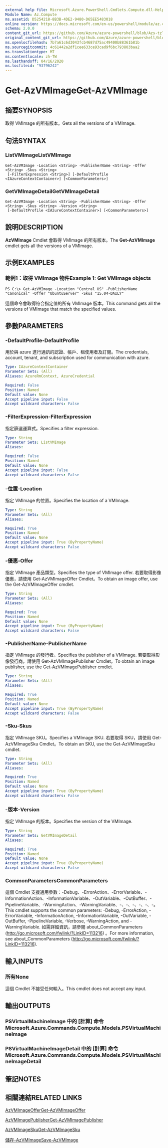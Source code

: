 ```yaml
---
external help file: Microsoft.Azure.PowerShell.Cmdlets.Compute.dll-Help-Help.xml
Module Name: Az.Compute
ms.assetid: D5254218-8B3B-4DE2-9480-D65EE5483018
online version: https://docs.microsoft.com/en-us/powershell/module/az.compute/get-azvmimage
schema: 2.0.0
content_git_url: https://github.com/Azure/azure-powershell/blob/Azs-tzl/src/Compute/Compute/help/Get-AzVMImage.md
original_content_git_url: https://github.com/Azure/azure-powershell/blob/Azs-tzl/src/Compute/Compute/help/Get-AzVMImage.md
ms.openlocfilehash: 7b7a61c6d3043fcb4687d75ac49400b88361b81b
ms.sourcegitcommit: 4c61442a2df1cee633ce93cad9f6bc793803baa2
ms.translationtype: MT
ms.contentlocale: zh-TW
ms.lasthandoff: 04/16/2020
ms.locfileid: "93796242"
---
```

# <span data-ttu-id="85713-101">Get-AzVMImage</span><span class="sxs-lookup"><span data-stu-id="85713-101">Get-AzVMImage</span></span>

## <span data-ttu-id="85713-102">摘要</span><span class="sxs-lookup"><span data-stu-id="85713-102">SYNOPSIS</span></span>
<span data-ttu-id="85713-103">取得 VMImage 的所有版本。</span><span class="sxs-lookup"><span data-stu-id="85713-103">Gets all the versions of a VMImage.</span></span>

## <span data-ttu-id="85713-104">句法</span><span class="sxs-lookup"><span data-stu-id="85713-104">SYNTAX</span></span>

### <span data-ttu-id="85713-105">ListVMImage</span><span class="sxs-lookup"><span data-stu-id="85713-105">ListVMImage</span></span>
```
Get-AzVMImage -Location <String> -PublisherName <String> -Offer <String> -Skus <String>
 [-FilterExpression <String>] [-DefaultProfile <IAzureContextContainer>] [<CommonParameters>]
```

### <span data-ttu-id="85713-106">GetVMImageDetail</span><span class="sxs-lookup"><span data-stu-id="85713-106">GetVMImageDetail</span></span>
```
Get-AzVMImage -Location <String> -PublisherName <String> -Offer <String> -Skus <String> -Version <String>
 [-DefaultProfile <IAzureContextContainer>] [<CommonParameters>]
```

## <span data-ttu-id="85713-107">說明</span><span class="sxs-lookup"><span data-stu-id="85713-107">DESCRIPTION</span></span>
<span data-ttu-id="85713-108">**AzVMImage** Cmdlet 會取得 VMImage 的所有版本。</span><span class="sxs-lookup"><span data-stu-id="85713-108">The **Get-AzVMImage** cmdlet gets all the versions of a VMImage.</span></span>

## <span data-ttu-id="85713-109">示例</span><span class="sxs-lookup"><span data-stu-id="85713-109">EXAMPLES</span></span>

### <span data-ttu-id="85713-110">範例1：取得 VMImage 物件</span><span class="sxs-lookup"><span data-stu-id="85713-110">Example 1: Get VMImage objects</span></span>
```
PS C:\> Get-AzVMImage -Location "Central US" -PublisherName "Canonical" -Offer "UbuntuServer" -Skus "15.04-DAILY"
```

<span data-ttu-id="85713-111">這個命令會取得符合指定值的所有 VMImage 版本。</span><span class="sxs-lookup"><span data-stu-id="85713-111">This command gets all the versions of VMImage that match the specified values.</span></span>

## <span data-ttu-id="85713-112">參數</span><span class="sxs-lookup"><span data-stu-id="85713-112">PARAMETERS</span></span>

### <span data-ttu-id="85713-113">-DefaultProfile</span><span class="sxs-lookup"><span data-stu-id="85713-113">-DefaultProfile</span></span>
<span data-ttu-id="85713-114">用於與 azure 進行通訊的認證、帳戶、租使用者及訂閱。</span><span class="sxs-lookup"><span data-stu-id="85713-114">The credentials, account, tenant, and subscription used for communication with azure.</span></span>

```yaml
Type: IAzureContextContainer
Parameter Sets: (All)
Aliases: AzureRmContext, AzureCredential

Required: False
Position: Named
Default value: None
Accept pipeline input: False
Accept wildcard characters: False
```

### <span data-ttu-id="85713-115">-FilterExpression</span><span class="sxs-lookup"><span data-stu-id="85713-115">-FilterExpression</span></span>
<span data-ttu-id="85713-116">指定篩選運算式。</span><span class="sxs-lookup"><span data-stu-id="85713-116">Specifies a filter expression.</span></span>

```yaml
Type: String
Parameter Sets: ListVMImage
Aliases: 

Required: False
Position: Named
Default value: None
Accept pipeline input: False
Accept wildcard characters: False
```

### <span data-ttu-id="85713-117">-位置</span><span class="sxs-lookup"><span data-stu-id="85713-117">-Location</span></span>
<span data-ttu-id="85713-118">指定 VMImage 的位置。</span><span class="sxs-lookup"><span data-stu-id="85713-118">Specifies the location of a VMImage.</span></span>

```yaml
Type: String
Parameter Sets: (All)
Aliases: 

Required: True
Position: Named
Default value: None
Accept pipeline input: True (ByPropertyName)
Accept wildcard characters: False
```

### <span data-ttu-id="85713-119">-優惠</span><span class="sxs-lookup"><span data-stu-id="85713-119">-Offer</span></span>
<span data-ttu-id="85713-120">指定 VMImage 產品類型。</span><span class="sxs-lookup"><span data-stu-id="85713-120">Specifies the type of VMImage offer.</span></span>
<span data-ttu-id="85713-121">若要取得影像優惠，請使用 Get-AzVMImageOffer Cmdlet。</span><span class="sxs-lookup"><span data-stu-id="85713-121">To obtain an image offer, use the Get-AzVMImageOffer cmdlet.</span></span>

```yaml
Type: String
Parameter Sets: (All)
Aliases: 

Required: True
Position: Named
Default value: None
Accept pipeline input: True (ByPropertyName)
Accept wildcard characters: False
```

### <span data-ttu-id="85713-122">-PublisherName</span><span class="sxs-lookup"><span data-stu-id="85713-122">-PublisherName</span></span>
<span data-ttu-id="85713-123">指定 VMImage 的發行者。</span><span class="sxs-lookup"><span data-stu-id="85713-123">Specifies the publisher of a VMImage.</span></span>
<span data-ttu-id="85713-124">若要取得影像發行商，請使用 Get-AzVMImagePublisher Cmdlet。</span><span class="sxs-lookup"><span data-stu-id="85713-124">To obtain an image publisher, use the Get-AzVMImagePublisher cmdlet.</span></span>

```yaml
Type: String
Parameter Sets: (All)
Aliases: 

Required: True
Position: Named
Default value: None
Accept pipeline input: True (ByPropertyName)
Accept wildcard characters: False
```

### <span data-ttu-id="85713-125">-Sku</span><span class="sxs-lookup"><span data-stu-id="85713-125">-Skus</span></span>
<span data-ttu-id="85713-126">指定 VMImage SKU。</span><span class="sxs-lookup"><span data-stu-id="85713-126">Specifies a VMImage SKU.</span></span>
<span data-ttu-id="85713-127">若要取得 SKU，請使用 Get-AzVMImageSku Cmdlet。</span><span class="sxs-lookup"><span data-stu-id="85713-127">To obtain an SKU, use the Get-AzVMImageSku cmdlet.</span></span>

```yaml
Type: String
Parameter Sets: (All)
Aliases: 

Required: True
Position: Named
Default value: None
Accept pipeline input: True (ByPropertyName)
Accept wildcard characters: False
```

### <span data-ttu-id="85713-128">-版本</span><span class="sxs-lookup"><span data-stu-id="85713-128">-Version</span></span>
<span data-ttu-id="85713-129">指定 VMImage 的版本。</span><span class="sxs-lookup"><span data-stu-id="85713-129">Specifies the version of the VMImage.</span></span>

```yaml
Type: String
Parameter Sets: GetVMImageDetail
Aliases: 

Required: True
Position: Named
Default value: None
Accept pipeline input: True (ByPropertyName)
Accept wildcard characters: False
```

### <span data-ttu-id="85713-130">CommonParameters</span><span class="sxs-lookup"><span data-stu-id="85713-130">CommonParameters</span></span>
<span data-ttu-id="85713-131">這個 Cmdlet 支援通用參數：-Debug、-ErrorAction、-ErrorVariable、-InformationAction、-InformationVariable、-OutVariable、-OutBuffer、-PipelineVariable、-WarningAction、-WarningVariable、-、-、-、-、-、-。</span><span class="sxs-lookup"><span data-stu-id="85713-131">This cmdlet supports the common parameters: -Debug, -ErrorAction, -ErrorVariable, -InformationAction, -InformationVariable, -OutVariable, -OutBuffer, -PipelineVariable, -Verbose, -WarningAction, and -WarningVariable.</span></span> <span data-ttu-id="85713-132">如需詳細資訊，請參閱 about_CommonParameters (http://go.microsoft.com/fwlink/?LinkID=113216) 。</span><span class="sxs-lookup"><span data-stu-id="85713-132">For more information, see about_CommonParameters (http://go.microsoft.com/fwlink/?LinkID=113216).</span></span>

## <span data-ttu-id="85713-133">輸入</span><span class="sxs-lookup"><span data-stu-id="85713-133">INPUTS</span></span>

### <span data-ttu-id="85713-134">所有</span><span class="sxs-lookup"><span data-stu-id="85713-134">None</span></span>
<span data-ttu-id="85713-135">這個 Cmdlet 不接受任何輸入。</span><span class="sxs-lookup"><span data-stu-id="85713-135">This cmdlet does not accept any input.</span></span>

## <span data-ttu-id="85713-136">輸出</span><span class="sxs-lookup"><span data-stu-id="85713-136">OUTPUTS</span></span>

### <span data-ttu-id="85713-137">PSVirtualMachineImage 中的 [計算] 命令</span><span class="sxs-lookup"><span data-stu-id="85713-137">Microsoft.Azure.Commands.Compute.Models.PSVirtualMachineImage</span></span>

### <span data-ttu-id="85713-138">PSVirtualMachineImageDetail 中的 [計算] 命令</span><span class="sxs-lookup"><span data-stu-id="85713-138">Microsoft.Azure.Commands.Compute.Models.PSVirtualMachineImageDetail</span></span>

## <span data-ttu-id="85713-139">筆記</span><span class="sxs-lookup"><span data-stu-id="85713-139">NOTES</span></span>

## <span data-ttu-id="85713-140">相關連結</span><span class="sxs-lookup"><span data-stu-id="85713-140">RELATED LINKS</span></span>

[<span data-ttu-id="85713-141">AzVMImageOffer</span><span class="sxs-lookup"><span data-stu-id="85713-141">Get-AzVMImageOffer</span></span>](./Get-AzVMImageOffer.md)

[<span data-ttu-id="85713-142">AzVMImagePublisher</span><span class="sxs-lookup"><span data-stu-id="85713-142">Get-AzVMImagePublisher</span></span>](./Get-AzVMImagePublisher.md)

[<span data-ttu-id="85713-143">AzVMImageSku</span><span class="sxs-lookup"><span data-stu-id="85713-143">Get-AzVMImageSku</span></span>](./Get-AzVMImageSku.md)

[<span data-ttu-id="85713-144">儲存-AzVMImage</span><span class="sxs-lookup"><span data-stu-id="85713-144">Save-AzVMImage</span></span>](./Save-AzVMImage.md)


